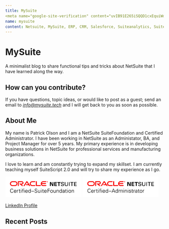 ```yaml
---
title: MySuite
<meta name="google-site-verification" content="uvIB91E265iSQQD1cxEquiWd9zcVbwFPdI-igHm4_hI" />
name: mysuite
content: Netsuite, MySuite, ERP, CRM, Salesforce, Suiteanalytics, Suitebuilder, Suiteflow
---
```


# MySuite

A minimalist blog to share  functional tips and tricks about NetSuite that I have learned along the way. 

## How can you contribute?

If you have questions, topic ideas, or would like to post as a guest; send an email to [*info@mysuite.tech*](mailto:info@mysuite.tech) and I will get back to you as soon as possible.

## About Me

My name is Patrick Olson and I am a NetSuite SuiteFoundation and Certified Administrator. I have been working in NetSuite as an Administator, BA, and Project Manager for over 5 years. My primary experience is in developing business solutions in NetSuite for professional services and manufacturing organizations.

I love to learn and am constantly trying to expand my skillset. I am currently teaching myself SuiteScript 2.0 and will try to share my experience as I go.


<!-- <a href="https://www.linkedin.com/in/patrick-olson-pmp-csm-137a9435/" target="_blank"><img src="./img/profile.jpg" title="Patrick Olson - LinkedIn Profile" alt="Patrick Olson - LinkedIn Profile" width=40% height="auto" style="border-radius: 50%; display: block; margin-left: auto; margin-right: auto"><br></a> -->

<img src="./img/certfound.png" width=48%>
<img src="./img/certadmin.png" width=48%>

[LinkedIn Profile](https://www.linkedin.com/in/patrick-olson-pmp-csm-137a9435/)

## Recent Posts

<RecentArticles/>